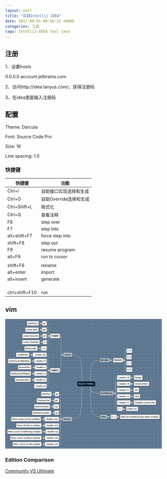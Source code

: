 ```yaml
---
layout: post
title: "实践Intellij IDEA"
date: 2017-09-01 09:58:13 +0800
categories: 工具
tags: IntelliJ-IDEA tool java
---
```




## 注册

1、设置hosts

0.0.0.0 account.jetbrains.com

2、访问http://idea.lanyus.com/，获得注册码

3、在idea里面输入注册码

## 配置

Theme: Darcula

Font: Source Code Pro

Size: 16

Line spacing: 1.0

### 快捷键

| 快捷键            | 功能              |
| -------------- | --------------- |
| Ctrl+I         | 自助接口实现选择和生成     |
| Ctrl+O         | 自助Override选择和生成 |
| Ctrl+Shift+L   | 格式化             |
| Ctrl+Q         | 查看注释            |
| F8             | step over       |
| F7             | step into       |
| alt+shift+F7   | force step into |
| shift+F8       | step out        |
| F9             | resume program  |
| alt+F9         | run to cursor   |
|                |                 |
| shift+F6       | rename          |
| alt+enter      | import          |
| alt+insert     | generate        |
|                |                 |
|                |                 |
|                |                 |
|                |                 |
| ctrl+shift+F10 | run             |

## vim

![IdeaVim Hotkey](/images/IdeaVim-Hotkey.jpg)

###  Edition Comparison

[Community VS Ultimate](http://www.jetbrains.com/idea/features/editions_comparison_matrix.html)